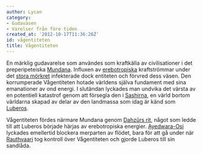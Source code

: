 ```yaml
---
author: Lycan
category:
- Gudaväsen
- Varelser från före tiden
created_at: '2012-10-17T11:36:26Z'
id: vågentiteten
title: Vågentiteten
---
```

En märklig gudavarelse som användes som kraftkälla av civilisationer i det preperipeteiska [Mundana]. Influxen av [erebotropiska] kraftströmmar under det [stora mörkret] infekterade dock entiteten och förvred dess väsen. Den korrumperade Vågentiteten hotade världens själva fundament med sina emanationer av ond energi. I slutändan lyckades man undvika det värsta av en potentiell katastrof genom att försegla den i [Sashirna], en värld bortom världarna skapad av delar av den landmassa som idag är känd som [Luberos].

Vågentiteten fördes närmare Mundana genom [Dahzûrs rit], något som ledde till att Luberos började härjas av erebotropiska energier. [Ayedwara-Osi] lyckades emellertid blockera merparten av flödet, bara för att gå under när [Rauthvaari] tog kontroll över Vågentiteten och gjorde Luberos till sin sandlåda.

  [Mundana]: Mundana
  [erebotropiska]: Erebotropi
  [stora mörkret]: Mörkret
  [Sashirna]: Sashirna
  [Luberos]: Luberos
  [Dahzûrs rit]: Dahzûrs_rit
  [Ayedwara-Osi]: Ayedwara-Osi
  [Rauthvaari]: Rauthvaari